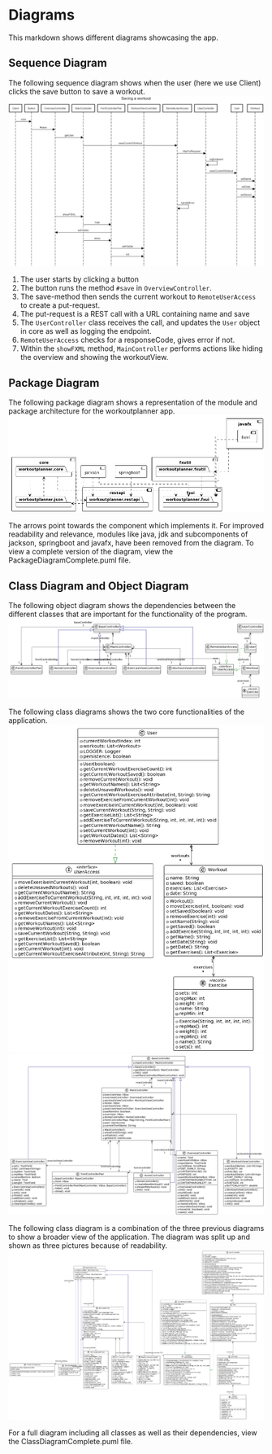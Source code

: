 # Diagrams

This markdown shows different diagrams showcasing the app.

## Sequence Diagram

The following sequence diagram shows when the user (here we use Client) clicks the save button to save a workout.
![Sequence Diagram](../concepts/sequence-diagram.jpg)

  1. The user starts by clicking a button
  2. The button runs the method `#save` in `OverviewController`. 
  3. The save-method then sends the current workout to `RemoteUserAccess` to create a put-request.
  4. The put-request is a REST call with a URL containing name and save
  5. The `UserController` class receives the call, and updates the `User` object in core as well as logging the endpoint.
  6. `RemoteUserAccess` checks for a responseCode, gives error if not.
  7. Within the `showFXML` method, `MainController` performs actions like hiding the overview and showing the workoutView.

## Package Diagram

The following package diagram shows a representation of the module and package architecture for the workoutplanner app.
![Package Diagram](../concepts/package.png)

The arrows point towards the component which implements it.
For improved readability and relevance, modules like java,
jdk and subcomponents of jackson, springboot and javafx, have been removed from the diagram.
To view a complete version of the diagram, view the PackageDiagramComplete.puml file.

## Class Diagram and Object Diagram

The following object diagram shows the dependencies between the different classes
that are important for the functionality of the program. 
![Object Diagram](../concepts/ObjectDiagramNew.png)


The following class diagrams shows the two core functionalities of the application.
![Class Diagram Core](../concepts/ClassDiagramCore.png)
![Class Diagram Fxui](../concepts/ClassDiagramFxui.png)

The following class diagram is a combination of the three previous diagrams to show a broader view of the application.
The diagram was split up and shown as three pictures because of readability.
![Class Diagram](../concepts/ClassDiagram.png)

For a full diagram including all classes as well as their dependencies, view the ClassDiagramComplete.puml file.


